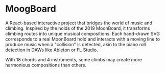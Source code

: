 # MoogBoard

A React-based interactive project that bridges the world of music and climbing. Inspired by the holds of the 2019 MoonBoard, it transforms climbing routes into unique musical compositions. Each hand-drawn SVG corresponds to a real MoonBoard hold and interacts with a moving line to produce music when a "collision" is detected, akin to the piano roll detection in DAWs like Ableton or FL Studio.

With 18 chords and 4 instruments, some climbs may create more harmonious compositions than others.
